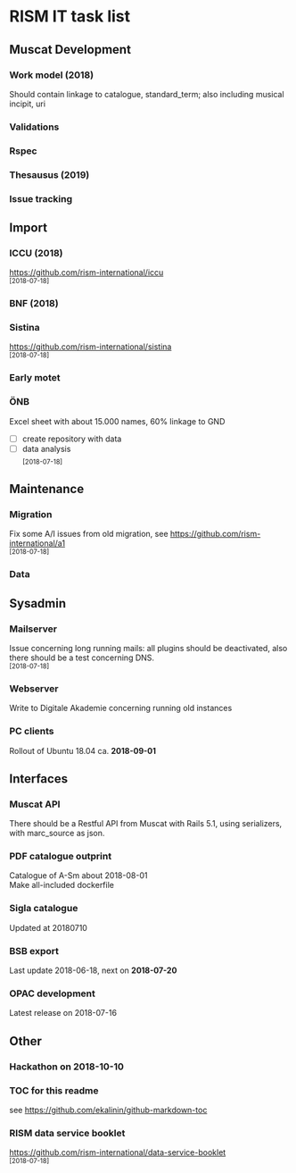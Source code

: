 # RISM IT task list  

## Muscat Development  
### Work model (2018)
Should contain linkage to catalogue, standard_term; also including musical incipit, uri

### Validations
### Rspec
### Thesausus (2019)
### Issue tracking  


## Import
### ICCU (2018)
https://github.com/rism-international/iccu  
<sub>[2018-07-18]</sub>   

### BNF (2018)
### Sistina
https://github.com/rism-international/sistina  
<sub>[2018-07-18]</sub>  
### Early motet
### ÖNB
Excel sheet with about 15.000 names, 60% linkage to GND  
- [ ] create repository with data  
- [ ] data analysis  
<sub>[2018-07-18]</sub>  
## Maintenance  
### Migration
Fix some A/I issues from old migration, see https://github.com/rism-international/a1  
<sub>[2018-07-18]</sub>   
### Data 
## Sysadmin  
### Mailserver
Issue concerning long running mails: all plugins should be deactivated, also there should be a test concerning DNS.  
<sub>[2018-07-18]</sub>   

### Webserver
Write to Digitale Akademie concerning running old instances

### PC clients
Rollout of Ubuntu 18.04 ca. **2018-09-01**



## Interfaces
### Muscat API
There should be a Restful API from Muscat with Rails 5.1, using serializers, with marc_source as json.

### PDF catalogue outprint 
Catalogue of A-Sm about 2018-08-01  
Make all-included dockerfile

### Sigla catalogue
Updated at 20180710  

### BSB export
Last update 2018-06-18, next on **2018-07-20**

### OPAC development
Latest release on 2018-07-16



## Other
### Hackathon on **2018-10-10**  
### TOC for this readme 
see https://github.com/ekalinin/github-markdown-toc  
### RISM data service booklet
https://github.com/rism-international/data-service-booklet  
<sub>[2018-07-18]</sub>   

